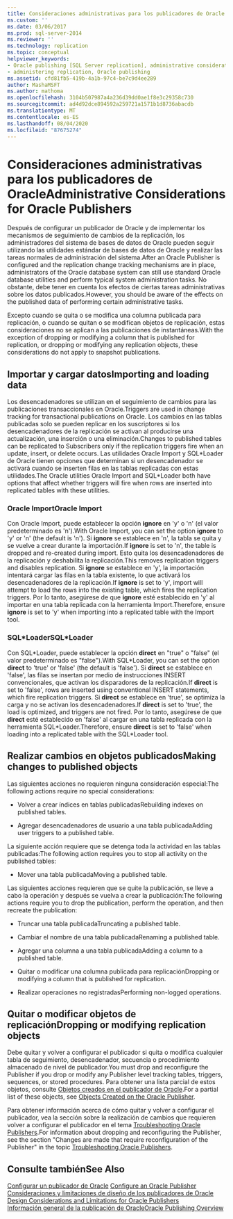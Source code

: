 ```yaml
---
title: Consideraciones administrativas para los publicadores de Oracle | Microsoft Docs
ms.custom: ''
ms.date: 03/06/2017
ms.prod: sql-server-2014
ms.reviewer: ''
ms.technology: replication
ms.topic: conceptual
helpviewer_keywords:
- Oracle publishing [SQL Server replication], administrative considerations
- administering replication, Oracle publishing
ms.assetid: cfd81fb5-419b-4a1b-97c4-be7c9d4ee289
author: MashaMSFT
ms.author: mathoma
ms.openlocfilehash: 3104b507987a4a236d39dd0ae1f8e3c29358c730
ms.sourcegitcommit: ad4d92dce894592a259721a1571b1d8736abacdb
ms.translationtype: MT
ms.contentlocale: es-ES
ms.lasthandoff: 08/04/2020
ms.locfileid: "87675274"
---
```

# <a name="administrative-considerations-for-oracle-publishers"></a><span data-ttu-id="ced88-102">Consideraciones administrativas para los publicadores de Oracle</span><span class="sxs-lookup"><span data-stu-id="ced88-102">Administrative Considerations for Oracle Publishers</span></span>
  <span data-ttu-id="ced88-103">Después de configurar un publicador de Oracle y de implementar los mecanismos de seguimiento de cambios de la replicación, los administradores del sistema de bases de datos de Oracle pueden seguir utilizando las utilidades estándar de bases de datos de Oracle y realizar las tareas normales de administración del sistema.</span><span class="sxs-lookup"><span data-stu-id="ced88-103">After an Oracle Publisher is configured and the replication change tracking mechanisms are in place, administrators of the Oracle database system can still use standard Oracle database utilities and perform typical system administration tasks.</span></span> <span data-ttu-id="ced88-104">No obstante, debe tener en cuenta los efectos de ciertas tareas administrativas sobre los datos publicados.</span><span class="sxs-lookup"><span data-stu-id="ced88-104">However, you should be aware of the effects on the published data of performing certain administrative tasks.</span></span>  
  
 <span data-ttu-id="ced88-105">Excepto cuando se quita o se modifica una columna publicada para replicación, o cuando se quitan o se modifican objetos de replicación, estas consideraciones no se aplican a las publicaciones de instantáneas.</span><span class="sxs-lookup"><span data-stu-id="ced88-105">With the exception of dropping or modifying a column that is published for replication, or dropping or modifying any replication objects, these considerations do not apply to snapshot publications.</span></span>  
  
## <a name="importing-and-loading-data"></a><span data-ttu-id="ced88-106">Importar y cargar datos</span><span class="sxs-lookup"><span data-stu-id="ced88-106">Importing and loading data</span></span>  
 <span data-ttu-id="ced88-107">Los desencadenadores se utilizan en el seguimiento de cambios para las publicaciones transaccionales en Oracle.</span><span class="sxs-lookup"><span data-stu-id="ced88-107">Triggers are used in change tracking for transactional publications on Oracle.</span></span> <span data-ttu-id="ced88-108">Los cambios en las tablas publicadas solo se pueden replicar en los suscriptores si los desencadenadores de la replicación se activan al producirse una actualización, una inserción o una eliminación.</span><span class="sxs-lookup"><span data-stu-id="ced88-108">Changes to published tables can be replicated to Subscribers only if the replication triggers fire when an update, insert, or delete occurs.</span></span> <span data-ttu-id="ced88-109">Las utilidades Oracle Import y SQL\*Loader de Oracle tienen opciones que determinan si un desencadenador se activará cuando se inserten filas en las tablas replicadas con estas utilidades.</span><span class="sxs-lookup"><span data-stu-id="ced88-109">The Oracle utilities Oracle Import and SQL\*Loader both have options that affect whether triggers will fire when rows are inserted into replicated tables with these utilities.</span></span>  
  
### <a name="oracle-import"></a><span data-ttu-id="ced88-110">Oracle Import</span><span class="sxs-lookup"><span data-stu-id="ced88-110">Oracle Import</span></span>  
 <span data-ttu-id="ced88-111">Con Oracle Import, puede establecer la opción **ignore** en 'y' o 'n' (el valor predeterminado es 'n').</span><span class="sxs-lookup"><span data-stu-id="ced88-111">With Oracle Import, you can set the option **ignore** to 'y' or 'n' (the default is 'n').</span></span> <span data-ttu-id="ced88-112">Si **ignore** se establece en 'n', la tabla se quita y se vuelve a crear durante la importación.</span><span class="sxs-lookup"><span data-stu-id="ced88-112">If **ignore** is set to 'n', the table is dropped and re-created during import.</span></span> <span data-ttu-id="ced88-113">Esto quita los desencadenadores de la replicación y deshabilita la replicación.</span><span class="sxs-lookup"><span data-stu-id="ced88-113">This removes replication triggers and disables replication.</span></span> <span data-ttu-id="ced88-114">Si **ignore** se establece en 'y', la importación intentará cargar las filas en la tabla existente, lo que activará los desencadenadores de la replicación.</span><span class="sxs-lookup"><span data-stu-id="ced88-114">If **ignore** is set to 'y', import will attempt to load the rows into the existing table, which fires the replication triggers.</span></span> <span data-ttu-id="ced88-115">Por lo tanto, asegúrese de que **ignore** esté establecido en 'y' al importar en una tabla replicada con la herramienta Import.</span><span class="sxs-lookup"><span data-stu-id="ced88-115">Therefore, ensure **ignore** is set to 'y' when importing into a replicated table with the Import tool.</span></span>  
  
### <a name="sqlloader"></a><span data-ttu-id="ced88-116">SQL\*Loader</span><span class="sxs-lookup"><span data-stu-id="ced88-116">SQL\*Loader</span></span>  
 <span data-ttu-id="ced88-117">Con SQL\*Loader, puede establecer la opción **direct** en "true" o "false" (el valor predeterminado es "false").</span><span class="sxs-lookup"><span data-stu-id="ced88-117">With SQL\*Loader, you can set the option **direct** to 'true' or 'false' (the default is 'false').</span></span> <span data-ttu-id="ced88-118">Si **direct** se establece en 'false', las filas se insertan por medio de instrucciones INSERT convencionales, que activan los disparadores de la replicación.</span><span class="sxs-lookup"><span data-stu-id="ced88-118">If **direct** is set to 'false', rows are inserted using conventional INSERT statements, which fire replication triggers.</span></span> <span data-ttu-id="ced88-119">Si **direct** se establece en 'true', se optimiza la carga y no se activan los desencadenadores.</span><span class="sxs-lookup"><span data-stu-id="ced88-119">If **direct** is set to 'true', the load is optimized, and triggers are not fired.</span></span> <span data-ttu-id="ced88-120">Por lo tanto, asegúrese de que **direct** esté establecido en 'false' al cargar en una tabla replicada con la herramienta SQL\*Loader.</span><span class="sxs-lookup"><span data-stu-id="ced88-120">Therefore, ensure **direct** is set to 'false' when loading into a replicated table with the SQL\*Loader tool.</span></span>  
  
## <a name="making-changes-to-published-objects"></a><span data-ttu-id="ced88-121">Realizar cambios en objetos publicados</span><span class="sxs-lookup"><span data-stu-id="ced88-121">Making changes to published objects</span></span>  
 <span data-ttu-id="ced88-122">Las siguientes acciones no requieren ninguna consideración especial:</span><span class="sxs-lookup"><span data-stu-id="ced88-122">The following actions require no special considerations:</span></span>  
  
-   <span data-ttu-id="ced88-123">Volver a crear índices en tablas publicadas</span><span class="sxs-lookup"><span data-stu-id="ced88-123">Rebuilding indexes on published tables.</span></span>  
  
-   <span data-ttu-id="ced88-124">Agregar desencadenadores de usuario a una tabla publicada</span><span class="sxs-lookup"><span data-stu-id="ced88-124">Adding user triggers to a published table.</span></span>  
  
 <span data-ttu-id="ced88-125">La siguiente acción requiere que se detenga toda la actividad en las tablas publicadas:</span><span class="sxs-lookup"><span data-stu-id="ced88-125">The following action requires you to stop all activity on the published tables:</span></span>  
  
-   <span data-ttu-id="ced88-126">Mover una tabla publicada</span><span class="sxs-lookup"><span data-stu-id="ced88-126">Moving a published table.</span></span>  
  
 <span data-ttu-id="ced88-127">Las siguientes acciones requieren que se quite la publicación, se lleve a cabo la operación y después se vuelva a crear la publicación:</span><span class="sxs-lookup"><span data-stu-id="ced88-127">The following actions require you to drop the publication, perform the operation, and then recreate the publication:</span></span>  
  
-   <span data-ttu-id="ced88-128">Truncar una tabla publicada</span><span class="sxs-lookup"><span data-stu-id="ced88-128">Truncating a published table.</span></span>  
  
-   <span data-ttu-id="ced88-129">Cambiar el nombre de una tabla publicada</span><span class="sxs-lookup"><span data-stu-id="ced88-129">Renaming a published table.</span></span>  
  
-   <span data-ttu-id="ced88-130">Agregar una columna a una tabla publicada</span><span class="sxs-lookup"><span data-stu-id="ced88-130">Adding a column to a published table.</span></span>  
  
-   <span data-ttu-id="ced88-131">Quitar o modificar una columna publicada para replicación</span><span class="sxs-lookup"><span data-stu-id="ced88-131">Dropping or modifying a column that is published for replication.</span></span>  
  
-   <span data-ttu-id="ced88-132">Realizar operaciones no registradas</span><span class="sxs-lookup"><span data-stu-id="ced88-132">Performing non-logged operations.</span></span>  
  
## <a name="dropping-or-modifying-replication-objects"></a><span data-ttu-id="ced88-133">Quitar o modificar objetos de replicación</span><span class="sxs-lookup"><span data-stu-id="ced88-133">Dropping or modifying replication objects</span></span>  
 <span data-ttu-id="ced88-134">Debe quitar y volver a configurar el publicador si quita o modifica cualquier tabla de seguimiento, desencadenador, secuencia o procedimiento almacenado de nivel de publicador.</span><span class="sxs-lookup"><span data-stu-id="ced88-134">You must drop and reconfigure the Publisher if you drop or modify any Publisher level tracking tables, triggers, sequences, or stored procedures.</span></span> <span data-ttu-id="ced88-135">Para obtener una lista parcial de estos objetos, consulte [Objetos creados en el publicador de Oracle](objects-created-on-the-oracle-publisher.md).</span><span class="sxs-lookup"><span data-stu-id="ced88-135">For a partial list of these objects, see [Objects Created on the Oracle Publisher](objects-created-on-the-oracle-publisher.md).</span></span>  
  
 <span data-ttu-id="ced88-136">Para obtener información acerca de cómo quitar y volver a configurar el publicador, vea la sección sobre la realización de cambios que requieren volver a configurar el publicador en el tema [Troubleshooting Oracle Publishers](troubleshooting-oracle-publishers.md).</span><span class="sxs-lookup"><span data-stu-id="ced88-136">For information about dropping and reconfiguring the Publisher, see the section "Changes are made that require reconfiguration of the Publisher" in the topic [Troubleshooting Oracle Publishers](troubleshooting-oracle-publishers.md).</span></span>  
  
## <a name="see-also"></a><span data-ttu-id="ced88-137">Consulte también</span><span class="sxs-lookup"><span data-stu-id="ced88-137">See Also</span></span>  
 <span data-ttu-id="ced88-138">[Configurar un publicador de Oracle](configure-an-oracle-publisher.md) </span><span class="sxs-lookup"><span data-stu-id="ced88-138">[Configure an Oracle Publisher](configure-an-oracle-publisher.md) </span></span>  
 <span data-ttu-id="ced88-139">[Consideraciones y limitaciones de diseño de los publicadores de Oracle](design-considerations-and-limitations-for-oracle-publishers.md) </span><span class="sxs-lookup"><span data-stu-id="ced88-139">[Design Considerations and Limitations for Oracle Publishers](design-considerations-and-limitations-for-oracle-publishers.md) </span></span>  
 [<span data-ttu-id="ced88-140">Información general de la publicación de Oracle</span><span class="sxs-lookup"><span data-stu-id="ced88-140">Oracle Publishing Overview</span></span>](oracle-publishing-overview.md)  
  
  

